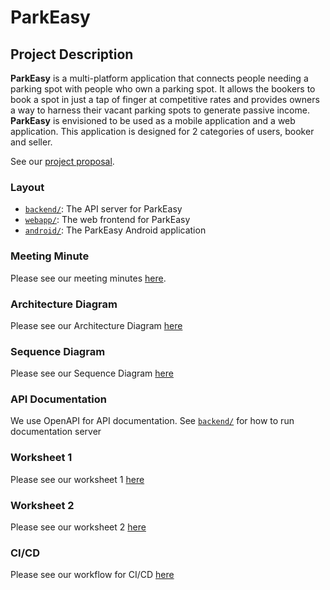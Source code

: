 # ParkEasy

## Project Description

**ParkEasy** is a multi-platform application that connects people needing a parking spot with people who own a parking spot. It allows the bookers to book a spot in just a tap of finger at competitive rates and provides owners a way to harness their vacant parking spots to generate passive income. **ParkEasy** is envisioned to be used as a mobile application and a web application. This application is designed for 2 categories of users, booker and seller.

See our [project proposal](/docs/ProjectProposal.md).

### Layout

- [`backend/`](backend/): The API server for ParkEasy
- [`webapp/`](webapp/): The web frontend for ParkEasy
- [`android/`](android/): The ParkEasy Android application

### Meeting Minute
Please see our meeting minutes [here](https://github.com/ParkWithEase/parkeasy/wiki/_Sidebar.Meeting).

### Architecture Diagram
Please see our Architecture Diagram [here](https://github.com/ParkWithEase/parkeasy/wiki/Architecture)

### Sequence Diagram
Please see our Sequence Diagram [here](https://github.com/ParkWithEase/parkeasy/wiki/Sequence-Digram)

### API Documentation
We use OpenAPI for API documentation. See [`backend/`](backend/) for how to run documentation server

### Worksheet 1
Please see our worksheet 1 [here](https://github.com/ParkWithEase/parkeasy/wiki/Sprint-1-Worksheet)

### Worksheet 2
Please see our worksheet 2 [here](https://github.com/ParkWithEase/parkeasy/wiki/Sprint-2-Worksheet)

### CI/CD
Please see our workflow for CI/CD [here](https://github.com/ParkWithEase/parkeasy/actions) 

